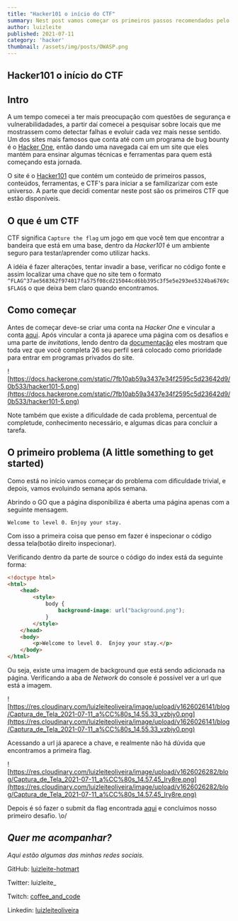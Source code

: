 ```yaml
---
title: "Hacker101 o início do CTF"
summary: Nest post vamos começar os primeiros passos recomendados pelo _Hacker One_ para se tornar um hacker e identificar falhas do sistema. 
author: luizleite
published: 2021-07-11
category: 'hacker'
thumbnail: /assets/img/posts/OWASP.png
---
```


## Hacker101 o início do CTF

## Intro

A um tempo comecei a ter mais preocupação com questões de segurança e vulnerabilidadades, a partir daí comecei a pesquisar sobre locais que me mostrassem como detectar falhas e evoluir cada vez mais nesse sentido. Um dos sites mais famosos que conta até com um programa de bug bounty é o [Hacker One](https://hackerone.com/), então dando uma navegada caí em um site que eles mantém para ensinar algumas técnicas e ferramentas para quem está começando esta jornada.

O site é o [Hacker101](https://www.hacker101.com/) que contém um conteúdo de primeiros passos, conteúdos, ferramentas, e CTF's para iniciar a se familizarizar com este universo. A parte que decidi comentar neste post são os primeiros CTF que estão disponíveis.

## O que é um CTF

CTF significa `Capture the flag` um jogo em que você tem que encontrar a bandeira que está em uma base, dentro da *Hacker101* é um ambiente seguro para testar/aprender como utilizar hacks.

A idéia é fazer alterações, tentar invadir a base, verificar no código fonte e assim localizar uma chave que no site tem o formato `^FLAG^37ae568362f974017fa575f08cd215044cd6bb395c3f5e5e293ee5324ba6769c$FLAG$` o que deixa bem claro quando encontramos.

## Como começar

Antes de começar deve-se criar uma conta na *Hacker One* e vincular a conta [aqui](https://ctf.hacker101.com/auth). Após vincular a conta já aparece uma página com os desafios e uma parte de *invitations*, lendo dentro da [documentação](https://docs.hackerone.com/hackers/hacker101.html#hacker101-ctf) eles mostram que toda vez que você completa 26 seu perfil será colocado como prioridade para entrar em programas privados do site.

![https://docs.hackerone.com/static/7fb10ab59a3437e34f2595c5d23642d9/0b533/hacker101-5.png](https://docs.hackerone.com/static/7fb10ab59a3437e34f2595c5d23642d9/0b533/hacker101-5.png)

Note também que existe a dificuldade de cada problema, percentual de completude, conhecimento necessário, e algumas dicas para concluir a tarefa.

## O primeiro problema (A little something to get started)

Como está no início vamos começar do problema com dificuldade trivial, e depois, vamos evoluindo semana após semana.

Abrindo o GO que a página disponibiliza é aberta uma página apenas com a seguinte mensagem.

`Welcome to level 0. Enjoy your stay.`

Com isso a primeira coisa que penso em fazer é inspecionar o código dessa tela(botão direito inspecionar).

Verificando dentro da parte de source o código do index está da seguinte forma:

```html
<!doctype html>
<html>
	<head>
		<style>
			body {
				background-image: url("background.png");
			}
		</style>
	</head>
	<body>
		<p>Welcome to level 0.  Enjoy your stay.</p>
	</body>
</html>
```

Ou seja, existe uma imagem de background que está sendo adicionada na página. Verificando a aba de *Network* do console é possível  ver a url que está a imagem.

![https://res.cloudinary.com/luizleiteoliveira/image/upload/v1626026141/blog/Captura_de_Tela_2021-07-11_a%CC%80s_14.55.33_vzbjy0.png](https://res.cloudinary.com/luizleiteoliveira/image/upload/v1626026141/blog/Captura_de_Tela_2021-07-11_a%CC%80s_14.55.33_vzbjy0.png)

Acessando a url já aparece a chave, e realmente não há dúvida que encontramos a primeira flag.

![https://res.cloudinary.com/luizleiteoliveira/image/upload/v1626026282/blog/Captura_de_Tela_2021-07-11_a%CC%80s_14.57.45_lry8re.png](https://res.cloudinary.com/luizleiteoliveira/image/upload/v1626026282/blog/Captura_de_Tela_2021-07-11_a%CC%80s_14.57.45_lry8re.png)

Depois é só fazer o submit da flag encontrada [aqui](https://ctf.hacker101.com/ctf/flagcheck) e concluimos nosso primeiro desafio. \o/

## _Quer me acompanhar?_
 
_Aqui estão algumas das minhas redes sociais._

    
 GitHub: [luizleite-hotmart](https://github.com/luizleite-hotmart)
    
 Twitter: luizleite_
    
 Twitch: [coffee_and_code](https://www.twitch.tv/coffee_and_code)
    
 Linkedin: [luizleiteoliveira](https://www.linkedin.com/in/luizleiteoliveira/)
 
